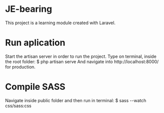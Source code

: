 # JE-bearing

This project is a learning module created with Laravel.

# Run aplication

Start the artisan server in order to run the project. Type on terminal, inside the root folder:
$ php artisan serve
And navigate into http://localhost:8000/ for production.

# Compile SASS

Navigate inside public folder and then run in terminal:
$ sass --watch css/sass:css






